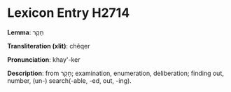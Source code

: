 # Lexicon Entry H2714

**Lemma**: חֵקֶר

**Transliteration (xlit)**: chêqer

**Pronunciation**: khay'-ker

**Description**:
from חָקַר; examination, enumeration, deliberation; finding out, number, (un-) search(-able, -ed, out, -ing).
